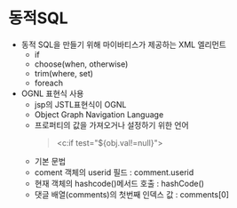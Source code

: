 # 동적SQL
- 동적 SQL을 만들기 위해 마이바티스가 제공하는 XML 엘리먼트
  - if
  - choose(when, otherwise)
  - trim(where, set)
  - foreach
- OGNL 표현식 사용
  - jsp의 JSTL표현식이 OGNL
  - Object Graph Navigation Language
  - 프로퍼티의 값을 가져오거나 설정하기 위한 언어
    > <c:if test="${obj.val!=null}"\>   
  - 기본 문법
  - coment 객체의 userid 필드 : comment.userid
  - 현재 객체의 hashcode()메서드 호출 : hashCode()
  - 댓글 배열(comments)의 첫번째 인덱스 값 : comments[0]
